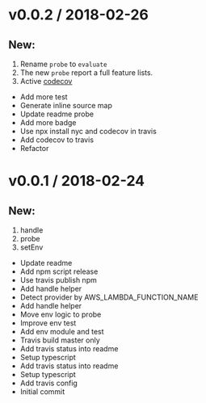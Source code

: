 
v0.0.2 / 2018-02-26
===================

## New:
  1. Rename `probe` to `evaluate`
  2. The new `probe` report a full feature lists.
  3. Active [codecov](codecov.io)

  * Add more test
  * Generate inline source map
  * Update readme probe
  * Add more badge
  * Use npx install nyc and codecov in travis
  * Add codecov to travis
  * Refactor

v0.0.1 / 2018-02-24
===================

## New:
  1. handle
  2. probe
  3. setEnv

  * Update readme
  * Add npm script release
  * Use travis publish npm
  * Add handle helper
  * Detect provider by AWS_LAMBDA_FUNCTION_NAME
  * Add handle helper
  * Move env logic to probe
  * Improve env test
  * Add env module and test
  * Travis build master only
  * Add travis status into readme
  * Setup typescript
  * Add travis status into readme
  * Setup typescript
  * Add travis config
  * Initial commit
